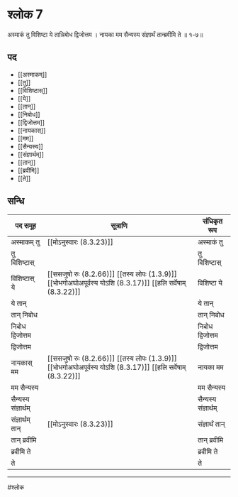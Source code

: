 # श्लोक 7

अस्माकं तु विशिष्टा ये तान्निबोध द्विजोत्तम ।
नायका मम सैन्यस्य संज्ञार्थं तान्ब्रवीमि ते ॥ १-७॥


## पद 

- [[अस्माकम्]]
- [[तु]]
- [[विशिष्टास्]]
- [[ये]]
- [[तान्]]
- [[निबोध]]
- [[द्विजोत्तम]]
- [[नायकास्]]
- [[मम]]
- [[सैन्यस्य]]
- [[संज्ञार्थम्]]
- [[तान्]]
- [[ब्रवीमि]]
- [[ते]]

## सन्धि

| पद समूह | सूत्राणि | संधिकृत रूप |
| ----- | ----- | ----- |
| अस्माकम् तु |  [[मोऽनुस्वारः (8.3.23)]] | अस्माकं तु |
| तु विशिष्टास् |  | तु विशिष्टास् |
| विशिष्टास् ये |  [[ससजुषो रुः (8.2.66)]] [[तस्य लोपः (1.3.9)]] [[भोभगोअघोअपूर्वस्य योऽशि (8.3.17)]] [[हलि सर्वेषाम् (8.3.22)]] | विशिष्टा ये |
| ये तान् |  | ये तान् |
| तान् निबोध |  | तान् निबोध |
| निबोध द्विजोत्तम |  | निबोध द्विजोत्तम |
| द्विजोत्तम |  | द्विजोत्तम |
| नायकास् मम |  [[ससजुषो रुः (8.2.66)]] [[तस्य लोपः (1.3.9)]] [[भोभगोअघोअपूर्वस्य योऽशि (8.3.17)]] [[हलि सर्वेषाम् (8.3.22)]] | नायका मम |
| मम सैन्यस्य |  | मम सैन्यस्य |
| सैन्यस्य संज्ञार्थम् |  | सैन्यस्य संज्ञार्थम् |
| संज्ञार्थम् तान् |  [[मोऽनुस्वारः (8.3.23)]] | संज्ञार्थं तान् |
| तान् ब्रवीमि |  | तान् ब्रवीमि |
| ब्रवीमि ते |  | ब्रवीमि ते |
| ते |  | ते |


---

#श्लोक